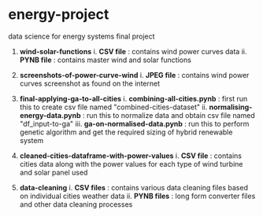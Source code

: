 # energy-project
data science for energy systems final project
1. **wind-solar-functions**
    i. **CSV file** : contains wind power curves data
    ii. **PYNB file** : contains master wind and solar functions
    
2. **screenshots-of-power-curve-wind**
    i. **JPEG file** : contains wind power curves screenshot as found on the internet
    
3. **final-applying-ga-to-all-cities**
    i. **combining-all-cities.pynb** : first run this to create csv file named "combined-cities-dataset"
    ii. **normalising-energy-data.pynb** : run this to normalize data and obtain csv file named "df_input-to-ga"
    iii. **ga-on-normalised-data.pynb** : run this to perform genetic algorithm and get the required sizing of hybrid renewable system
    
4. **cleaned-cities-dataframe-with-power-values**
    i. **CSV file** : contains cities data along with the power values for each type of wind turbine and solar panel used
    
5. **data-cleaning**
    i. **CSV files** : contains various data cleaning files based on individual cities weather data
    ii. **PYNB files** : long form converter files and other data cleaning processes
    

    
